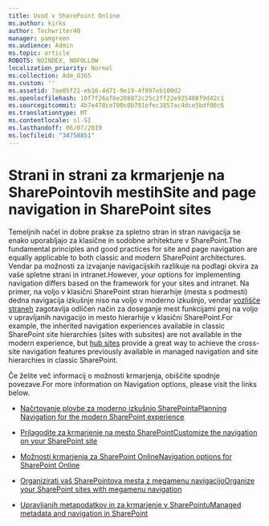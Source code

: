 ```yaml
---
title: Uvod v SharePoint Online
ms.author: kirks
author: Techwriter40
manager: pamgreen
ms.audience: Admin
ms.topic: article
ROBOTS: NOINDEX, NOFOLLOW
localization_priority: Normal
ms.collection: Adm_O365
ms.custom: ''
ms.assetid: 7ae05f21-eb16-4d71-9e19-4f097eb100d2
ms.openlocfilehash: 10f7f26af6e208872c25c2ff22e925408f9d42c1
ms.sourcegitcommit: 4b7e478ce700c0b781efec3857ac4dce5bdf00c6
ms.translationtype: MT
ms.contentlocale: sl-SI
ms.lasthandoff: 06/07/2019
ms.locfileid: "34758851"
---
```

# <a name="site-and-page-navigation-in-sharepoint-sites"></a><span data-ttu-id="b9e01-102">Strani in strani za krmarjenje na SharePointovih mestih</span><span class="sxs-lookup"><span data-stu-id="b9e01-102">Site and page navigation in SharePoint sites</span></span>

<span data-ttu-id="b9e01-103">Temeljnih načel in dobre prakse za spletno stran in stran navigacija se enako uporabljajo za klasične in sodobne arhitekture v SharePoint.</span><span class="sxs-lookup"><span data-stu-id="b9e01-103">The fundamental principles and good practices for site and page navigation are equally applicable to both classic and modern SharePoint architectures.</span></span> <span data-ttu-id="b9e01-104">Vendar pa možnosti za izvajanje navigacijskih razlikuje na podlagi okvira za vaše spletne strani in intranet.</span><span class="sxs-lookup"><span data-stu-id="b9e01-104">However, your options for implementing navigation differs based on the framework for your sites and intranet.</span></span> <span data-ttu-id="b9e01-105">Na primer, na voljo v klasični SharePoint stran hierarhije (mesta s podmesti) dedna navigacija izkušnje niso na voljo v moderno izkušnjo, vendar [vozlišče straneh](https://support.office.com/article/fe26ae84-14b7-45b6-a6d1-948b3966427f) zagotavlja odličen način za doseganje mest funkcijami prej na voljo v upravljanih navigacijo in mesto hierarhije v klasični SharePoint.</span><span class="sxs-lookup"><span data-stu-id="b9e01-105">For example, the inherited navigation experiences available in classic SharePoint site hierarchies (sites with subsites) are not available in the modern experience, but [hub sites](https://support.office.com/article/fe26ae84-14b7-45b6-a6d1-948b3966427f) provide a great way to achieve the cross-site navigation features previously available in managed navigation and site hierarchies in classic SharePoint.</span></span>

 <span data-ttu-id="b9e01-106">Če želite več informacij o možnosti krmarjenja, obiščite spodnje povezave.</span><span class="sxs-lookup"><span data-stu-id="b9e01-106">For more information on Navigation options, please visit the links below.</span></span>

 - [<span data-ttu-id="b9e01-107">Načrtovanje plovbe za moderno izkušnjo SharePointa</span><span class="sxs-lookup"><span data-stu-id="b9e01-107">Planning Navigation for the modern SharePoint experience</span></span>](https://docs.microsoft.com/sharepoint/plan-navigation-modern-experience)

- [<span data-ttu-id="b9e01-108">Prilagodite za krmarjenje na mesto SharePoint</span><span class="sxs-lookup"><span data-stu-id="b9e01-108">Customize the navigation on your SharePoint site</span></span>](https://support.office.com/article/customize-the-navigation-on-your-sharepoint-site-3cd61ae7-a9ed-4e1e-bf6d-4655f0bf25ca)

- [<span data-ttu-id="b9e01-109">Možnosti krmarjenja za SharePoint Online</span><span class="sxs-lookup"><span data-stu-id="b9e01-109">Navigation options for SharePoint Online</span></span>](https://docs.microsoft.com/office365/enterprise/navigation-options-for-sharepoint-online)
 
- [<span data-ttu-id="b9e01-110">Organizirati vaš SharePointova mesta z megamenu navigacijo</span><span class="sxs-lookup"><span data-stu-id="b9e01-110">Organize your SharePoint sites with megamenu navigation</span></span>](https://techcommunity.microsoft.com/t5/Microsoft-SharePoint-Blog/Organize-your-SharePoint-sites-with-megamenu-navigation-and-new/ba-p/328068)

- [<span data-ttu-id="b9e01-111">Upravljanih metapodatkov in za krmarjenje v SharePointu</span><span class="sxs-lookup"><span data-stu-id="b9e01-111">Managed metadata and navigation in SharePoint</span></span>](https://docs.microsoft.com/sharepoint/dev/general-development/managed-metadata-and-navigation-in-sharepoint)


